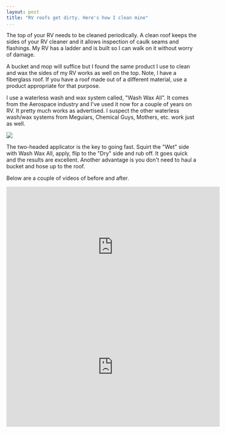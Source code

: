```yaml
---
layout: post  
title: "RV roofs get dirty. Here's how I clean mine"  
...
```


The top of your RV needs to be cleaned periodically. A clean roof keeps
the sides of your RV cleaner and it allows inspection of caulk seams and
flashings. My RV has a ladder and is built so I can walk on it without
worry of damage.

A bucket and mop will suffice but I found the same product I use to
clean and wax the sides of my RV works as well on the top. Note, I have
a fiberglass roof. If you have a roof made out of a different material,
use a product appropriate for that purpose.

I use a waterless wash and wax system called, "Wash Wax All". It comes
from the Aerospace industry and I've used it now for a couple of years
on RV. It pretty much works as advertised. I suspect the other waterless
wash/wax systems from Meguiars, Chemical Guys, Mothers, etc. work just
as well.

<a href="https://www.amazon.com/Aero-Cosmetics-Waterless-Aircraft-Restrictions/dp/B006AFAWYI/ref=as_li_ss_il?ie=UTF8&qid=1540302597&sr=8-5&keywords=wash+wax+all+-+aero+cosmetics+waterless+wash&dpID=51YMQ4IYmxL&preST=_SX300_QL70_&dpSrc=srch&linkCode=li3&tag=waywards-20&linkId=91f88767155ac26ca5be1a2a6cc91eda&language=en_US" target="_blank"><img border="0" src="//ws-na.amazon-adsystem.com/widgets/q?_encoding=UTF8&ASIN=B006AFAWYI&Format=_SL250_&ID=AsinImage&MarketPlace=US&ServiceVersion=20070822&WS=1&tag=waywards-20&language=en_US" ></a><img src="https://ir-na.amazon-adsystem.com/e/ir?t=waywards-20&language=en_US&l=li3&o=1&a=B006AFAWYI" width="1" height="1" border="0" alt="" style="border:none !important; margin:0px !important;" />

The two-headed applicator is the key to going fast. Squirt the "Wet" side
with Wash Wax All, apply, flip to the "Dry" side and rub off. It goes quick
and the results are excellent. Another advantage is you don't need to
haul a bucket and hose up to the roof.

Below are a couple of videos of before and after.

<iframe width="560" height="315" src="https://www.youtube.com/embed/xDVsYlTXSNI" frameborder="0" allow="autoplay; encrypted-media" allowfullscreen></iframe>

<iframe width="560" height="315" src="https://www.youtube.com/embed/5NDDQsXBabw" frameborder="0" allow="autoplay; encrypted-media" allowfullscreen></iframe>